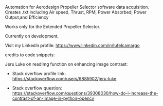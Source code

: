 Automation for Aerodesign Propeller Selector software data acquisition.
Creates .txt including Air speed, Thrust, RPM, Power Absorbed, Power Output,and Efficiency

Works only for the Extended Propeller Selector.

Currently on development.

Visit my LinkedIn profile: https://www.linkedin.com/in/lufelcamargo


credits to code snippets:

Jeru Luke on readImg function on enhancing image contrast:

- Stack overflow profile link: https://stackoverflow.com/users/6885902/jeru-luke

- Stack overflow question: https://stackoverflow.com/questions/39308030/how-do-i-increase-the-contrast-of-an-image-in-python-opencv 